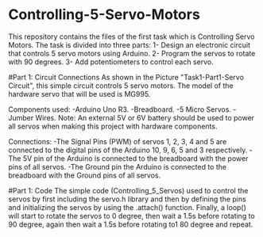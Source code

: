 # Controlling-5-Servo-Motors
This repository contains the files of the first task which is Controlling Servo Motors. The task is divided into three parts:
1- Design an electronic circuit that controls 5 servo motors using Arduino.
2- Program the servos to rotate with 90 degrees.
3- Add potentiometers to control each servo.

#Part 1: Circuit Connections 
As shown in the Picture "Task1-Part1-Servo Circuit", this simple circuit controls 5 servo motors. The model of the hardware servo that will be used is MG995.

Components used:
-Arduino Uno R3.
-Breadboard.
-5 Micro Servos.
-Jumber Wires.
Note: An external 5V or 6V battery should be used to power all servos when making this project with hardware components.

Connections:
-The Signal Pins (PWM) of servos 1, 2, 3, 4 and 5 are connected to the digital pins of the Arduino 10, 9, 6, 5 and 3 respectively.
-The 5V pin of the Arduino is connected to the breadboard with the power pins of all servos.
-The Ground pin the Arduino is connected to the breadboard with the Ground pins of all servos.

#Part 1: Code
The simple code (Controlling_5_Servos) used to control the servos by first including the servo.h library and then by defining the pins and initializing the servos by using the .attach() function. Finally, a loop() will start to rotate the servos to 0 degree, then wait a 1.5s before rotating to 90 degree, again then wait a 1.5s before rotating to1 80 degree and repeat. 
